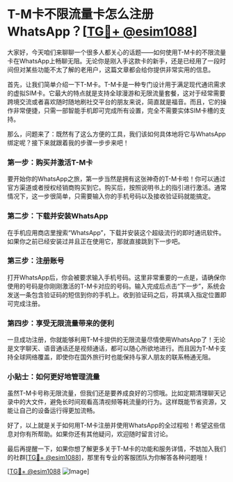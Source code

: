 # T-M卡不限流量卡怎么注册WhatsApp？[[TG💪+ @esim1088](https://t.me/s/esim1088)]

大家好，今天咱们来聊聊一个很多人都关心的话题——如何使用T-M卡的不限流量卡在WhatsApp上畅聊无阻。无论你是刚入手这款卡的新手，还是已经用了一段时间但对某些功能不太了解的老用户，这篇文章都会给你提供非常实用的信息。

首先，让我们简单介绍一下T-M卡。T-M卡是一种专门设计用于满足现代通讯需求的虚拟SIM卡。它最大的特点就是支持全球漫游和无限流量套餐，这对于经常需要跨境交流或者喜欢随时随地刷社交平台的朋友来说，简直就是福音。而且，它的操作非常便捷，只需一部智能手机即可完成所有设置，完全不需要实体SIM卡槽的支持。

那么，问题来了：既然有了这么方便的工具，我们该如何具体地将它与WhatsApp绑定呢？接下来就跟着我的步骤一步步来吧！

### 第一步：购买并激活T-M卡

要开始你的WhatsApp之旅，第一步当然是拥有这张神奇的T-M卡啦！你可以通过官方渠道或者授权经销商购买到它。购买后，按照说明书上的指引进行激活。通常情况下，这一步很简单，只需要输入你的手机号码以及接收验证码就能搞定。

### 第二步：下载并安装WhatsApp

在手机应用商店里搜索“WhatsApp”，下载并安装这个超级流行的即时通讯软件。如果你之前已经安装过并且正在使用它，那就直接跳到下一步吧。

### 第三步：注册账号

打开WhatsApp后，你会被要求输入手机号码。这里非常重要的一点是，请确保你使用的号码是你刚刚激活的T-M卡对应的号码。输入完成后点击“下一步”，系统会发送一条包含验证码的短信到你的手机上。收到验证码之后，将其填入指定位置即可完成注册。

### 第四步：享受无限流量带来的便利

一旦成功注册，你就能够利用T-M卡提供的无限流量尽情使用WhatsApp了！无论是文字聊天、语音通话还是视频通话，都可以随心所欲地进行。而且因为T-M卡支持全球网络覆盖，即使你在国外旅行时也能保持与家人朋友的联系畅通无阻。

### 小贴士：如何更好地管理流量

虽然T-M卡号称无限流量，但我们还是要养成良好的习惯哦。比如定期清理聊天记录中的大文件，避免长时间观看高清视频等耗流量的行为。这样既能节省资源，又能让自己的设备运行得更加流畅。

好了，以上就是关于如何用T-M卡注册并使用WhatsApp的全过程啦！希望这些信息对你有所帮助。如果你还有其他疑问，欢迎随时留言讨论。

最后再提醒一下，如果你想了解更多关于T-M卡的功能和服务详情，不妨加入我们的社群[[TG💪+ @esim1088](https://t.me/s/esim1088)]，那里有专业的客服团队为你解答各种问题哦！

[[TG💪+ @esim1088](https://t.me/s/esim1088) ![Image](https://i.postimg.cc/4NQfJmqS/Snipaste-2025-05-13-00-14-12.png)]